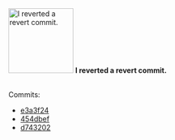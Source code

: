 <img src="https://github.com/my-badges/my-badges/blob/main/src/all-badges/revert-revert-commit/revert-revert-commit.png?raw=true" alt="I reverted a revert commit." title="I reverted a revert commit." width="128">
<strong>I reverted a revert commit.</strong>
<br><br>

Commits:

- <a href="https://github.com/sindresorhus/atom-editorconfig/commit/e3a3f246d9b3195026e73ee66b0b32a0942aa5ae">e3a3f24</a>
- <a href="https://github.com/sindresorhus/gulp-markdown-pdf/commit/454dbef78b8cad6357a5727ac2852ab06a49b4c1">454dbef</a>
- <a href="https://github.com/sindresorhus/type-fest/commit/d743202a0ae413118b1c163a72ff51818a3ec822">d743202</a>
